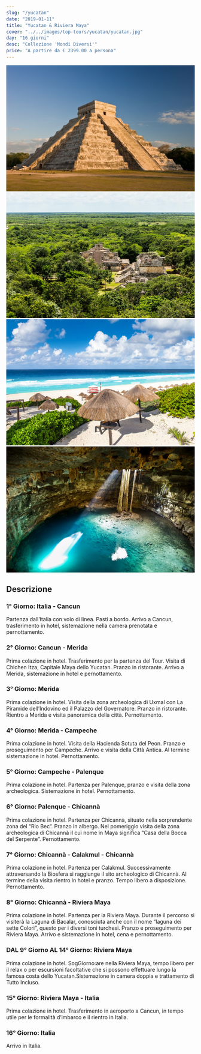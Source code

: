 ```yaml
---
slug: "/yucatan"
date: "2019-01-11"
title: "Yucatan & Riviera Maya"
cover: "../../images/top-tours/yucatan/yucatan.jpg"
day: "16 giorni"
desc: "Collezione 'Mondi Diversi'"
price: "A partire da € 2399.00 a persona"
---
```


<div class="pictures">

![yucatan 1](../../images/top-tours/yucatan/yucatan1.jpg)
![yucatan 2](../../images/top-tours/yucatan/yucatan2.jpg)
![yucatan 3](../../images/top-tours/yucatan/yucatan3.jpg)
![yucatan 4](../../images/top-tours/yucatan/yucatan4.jpg)

</div>


<div class="copy">

## Descrizione

### 1° Giorno: Italia - Cancun
Partenza dall’Italia con volo di linea. Pasti a bordo. Arrivo a Cancun, trasferimento in hotel, sistemazione nella camera prenotata e pernottamento.

### 2° Giorno: Cancun - Merida
Prima colazione in hotel. Trasferimento per la partenza del Tour. Visita di Chichen Itza, Capitale Maya dello Yucatan. Pranzo in ristorante. Arrivo a Merida, sistemazione in hotel e pernottamento.

### 3° Giorno: Merida
Prima colazione in hotel. Visita della zona archeologica di Uxmal con La Piramide dell’Indovino ed il Palazzo del Governatore. Pranzo in ristorante. Rientro a Merida e visita panoramica della città. Pernottamento.

### 4° Giorno: Merida - Campeche
Prima colazione in hotel. Visita della Hacienda Sotuta del Peon. Pranzo e proseguimento per Campeche. Arrivo e visita della Città Antica. Al termine sistemazione in hotel. Pernottamento.

### 5° Giorno: Campeche - Palenque
Prima colazione in hotel. Partenza per Palenque, pranzo e visita della zona archeologica. Sistemazione in hotel. Pernottamento.

### 6° Giorno: Palenque - Chicannà
Prima colazione in hotel. Partenza per Chicannà, situato nella sorprendente zona del “Rio Bec“. Pranzo in albergo. Nel pomeriggio visita della zona archeologica di Chicannà il cui nome in Maya significa “Casa della Bocca del Serpente”. Pernottamento.

### 7° Giorno: Chicannà - Calakmul - Chicannà
Prima colazione in hotel. Partenza per Calakmul. Successivamente attraversando la Biosfera si raggiunge il sito archeologico di Chicannà. Al termine della visita rientro in hotel e pranzo. Tempo libero a disposizione. Pernottamento.

### 8° Giorno: Chicannà - Riviera Maya
Prima colazione in hotel. Partenza per la Riviera Maya. Durante il percorso si visiterà la Laguna di Bacalar, conosciuta anche con il nome “laguna dei sette Colori”, questo per i diversi toni turchesi. Pranzo e proseguimento per Riviera Maya. Arrivo e sistemazione in hotel, cena e pernottamento.

### DAL 9° Giorno AL 14° Giorno: Riviera Maya
Prima colazione in hotel. SogGiorno:are nella Riviera Maya, tempo libero per il relax o per escursioni facoltative che si possono effettuare lungo la famosa costa dello Yucatan.Sistemazione in camera doppia e trattamento di Tutto Incluso.

### 15° Giorno: Riviera Maya - Italia
Prima colazione in hotel. Trasferimento in aeroporto a Cancun, in tempo utile per le formalità d’imbarco e il rientro in Italia.

### 16° Giorno: Italia
Arrivo in Italia.

</div>

